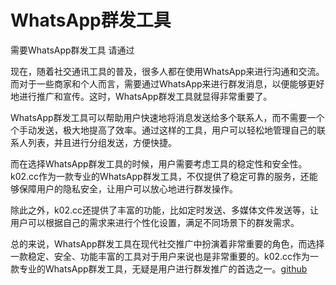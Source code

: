 # WhatsApp群发工具

需要WhatsApp群发工具 请通过

现在，随着社交通讯工具的普及，很多人都在使用WhatsApp来进行沟通和交流。而对于一些商家和个人而言，需要通过WhatsApp来进行群发消息，以便能够更好地进行推广和宣传。这时，WhatsApp群发工具就显得非常重要了。

WhatsApp群发工具可以帮助用户快速地将消息发送给多个联系人，而不需要一个个手动发送，极大地提高了效率。通过这样的工具，用户可以轻松地管理自己的联系人列表，并且进行分组发送，方便快捷。

而在选择WhatsApp群发工具的时候，用户需要考虑工具的稳定性和安全性。k02.cc作为一款专业的WhatsApp群发工具，不仅提供了稳定可靠的服务，还能够保障用户的隐私安全，让用户可以放心地进行群发操作。

除此之外，k02.cc还提供了丰富的功能，比如定时发送、多媒体文件发送等，让用户可以根据自己的需求来进行个性化设置，满足不同场景下的群发需求。

总的来说，WhatsApp群发工具在现代社交推广中扮演着非常重要的角色，而选择一款稳定、安全、功能丰富的工具对于用户来说也是非常重要的。k02.cc作为一款专业的WhatsApp群发工具，无疑是用户进行群发推广的首选之一。[github](https://github.com)